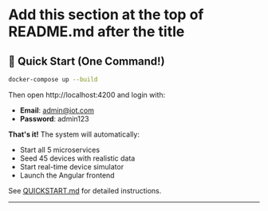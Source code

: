 # Add this section at the top of README.md after the title

## 🚀 Quick Start (One Command!)

```bash
docker-compose up --build
```

Then open http://localhost:4200 and login with:
- **Email**: admin@iot.com
- **Password**: admin123

**That's it!** The system will automatically:
- Start all 5 microservices
- Seed 45 devices with realistic data
- Start real-time device simulator
- Launch the Angular frontend

See [QUICKSTART.md](QUICKSTART.md) for detailed instructions.

---

